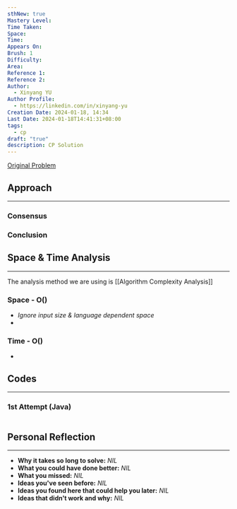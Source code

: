 ```yaml
---
sthNew: true
Mastery Level: 
Time Taken: 
Space: 
Time: 
Appears On: 
Brush: 1
Difficulty: 
Area: 
Reference 1: 
Reference 2: 
Author:
  - Xinyang YU
Author Profile:
  - https://linkedin.com/in/xinyang-yu
Creation Date: 2024-01-18, 14:34
Last Date: 2024-01-18T14:41:31+08:00
tags:
  - cp
draft: "true"
description: CP Solution
---
```

[Original Problem](https://codeforces.com/contest/1920/problem/C)
## Approach
---
### Consensus

### Conclusion


## Space & Time Analysis
---
The analysis method we are using is [[Algorithm Complexity Analysis]]
### Space - O()
- *Ignore input size & language dependent space*
- 
### Time - O()
- 
 

## Codes
---
### 1st Attempt (Java)
```java

```

## Personal Reflection
---
- **Why it takes so long to solve:** *NIL*
- **What you could have done better:** *NIL*
- **What you missed:** *NIL*
- **Ideas you've seen before:** *NIL*
- **Ideas you found here that could help you later:** *NIL*
- **Ideas that didn't work and why:** *NIL*